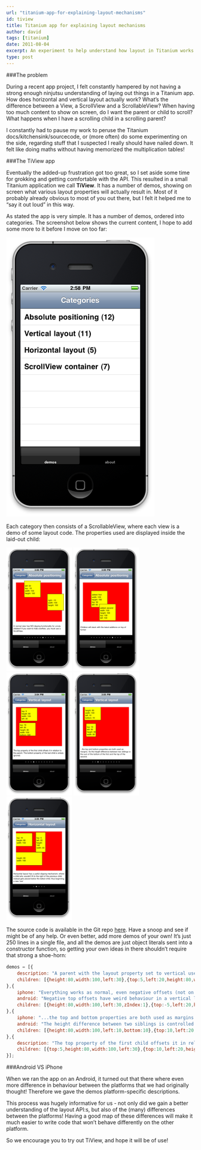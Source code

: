```yaml
---
url: "titanium-app-for-explaining-layout-mechanisms"
id: tiview
title: Titanium app for explaining layout mechanisms
author: david
tags: [titanium]
date: 2011-08-04
excerpt: An experiment to help understand how layout in Titanium works 
type: post
---
```


###The problem

During a recent app project, I felt constantly hampered by not having a strong enough ninjutsu understanding of laying out things in a Titanium app. How does horizontal and vertical layout actually work? What&#8217;s the difference between a View, a ScrollView and a ScrollableView? When having too much content to show on screen, do I want the parent or child to scroll? What happens when I have a scrolling child in a scrolling parent?

I constantly had to pause my work to peruse the Titanium docs/kitchensink/sourcecode, or (more often) do some experimenting on the side, regarding stuff that I suspected I really should have nailed down. It felt like doing maths without having memorized the multiplication tables!

###The TiView app

Eventually the added-up frustration got too great, so I set aside some time for grokking and getting comfortable with the API. This resulted in a small Titanium application we call **TiView**. It has a number of demos, showing on screen what various layout properties will actually result in. Most of it probably already obvious to most of you out there, but I felt it helped me to &#8220;say it out loud&#8221; in this way.

As stated the app is very simple. It has a number of demos, ordered into categories. The screenshot below shows the current content, I hope to add some more to it before I move on too far:

![TiView index](./static/img/tiviewindex.png)

Each category then consists of a ScrollableView, where each view is a demo of some layout code. The properties used are displayed inside the laid-out child:

<img src="./static/img/tiview1.png" style="width:175px;" />
<img src="./static/img/tiview2.png" style="width:175px;" />
<img src="./static/img/tiview3.png" style="width:175px;" />
<img src="./static/img/tiview4.png" style="width:175px;" />
<img src="./static/img/tiview5.png" style="width:175px;" />

The source code is available in the Git repo [here](http://github.com/krawaller/tiview). Have a snoop and see if might be of any help. Or even better, add more demos of your own! It&#8217;s just 250 lines in a single file, and all the demos are just object literals sent into a constructor function, so getting your own ideas in there shouldn&#8217;t require that strong a shoe-horn:

```javascript
demos = [{
	description: "A parent with the layout property set to vertical uses a vertical layout mechanism instead. Here, a child is placed in relation to the bottom of the previous child.",
	children: [{height:80,width:100,left:30},{top:5,left:20,height:80,width:60}]
},{
	iphone: "Everything works as normal, even negative offsets (not on Android though!) and zIndexes. Except...",
	android: "Negative top offsets have weird behaviour in a vertical layout on Android. Here, the second child ends up before the first!",
	children: [{height:80,width:100,left:30,zIndex:1},{top:-5,left:20,height:80,width:60}]
},{
	iphone: "...the top and bottom properties are both used as margins (on Android only top!). So the height difference between two siblings is the sum of the bottom of the first and the top of the second.",
	android: "The height difference between two siblings is controlled by the top property of the second sibling. On iPhone, the bottom prop of the first is added to the difference as well.",
	children: [{height:80,width:100,left:10,bottom:10},{top:10,left:20,height:80,width:60}]
},{
	description: "The top property of the first child offsets it in relation to the parent. The bottom property of the last child is simply ignored.",
	children: [{top:5,height:80,width:100,left:30},{top:10,left:20,height:80,width:100,bottom:500}]
}];
```

###Android VS iPhone

When we ran the app on an Android, it turned out that there where even more difference in behaviour between the platforms that we had originally thought! Therefore we gave the demos platform-specific descriptions.

This process was hugely informative for us - not only did we gain a better understanding of the layout API:s, but also of the (many) differences between the platforms! Having a good map of these differences will make it much easier to write code that won&#8217;t behave differently on the other platform.

So we encourage you to try out TiView, and hope it will be of use!

